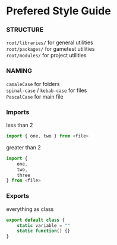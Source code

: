 # Prefered Style Guide

### STRUCTURE
`root/libraries/` for general utilities  
`root/packages/` for gametest utilities  
`root/modules/` for project utilities  

### NAMING
`camaleCase` for folders  
`spinal-case` / `kebab-case` for files  
`PascalCase` for main file  

### Imports
less than 2
```js
import { one, two } from <file>
```  
greater than 2
```js
import {
	one,
	two,
	three
} from <file>
```

### Exports
everything as class
```js
export default class {
	static variable = ""
	static function() {}
}
```



